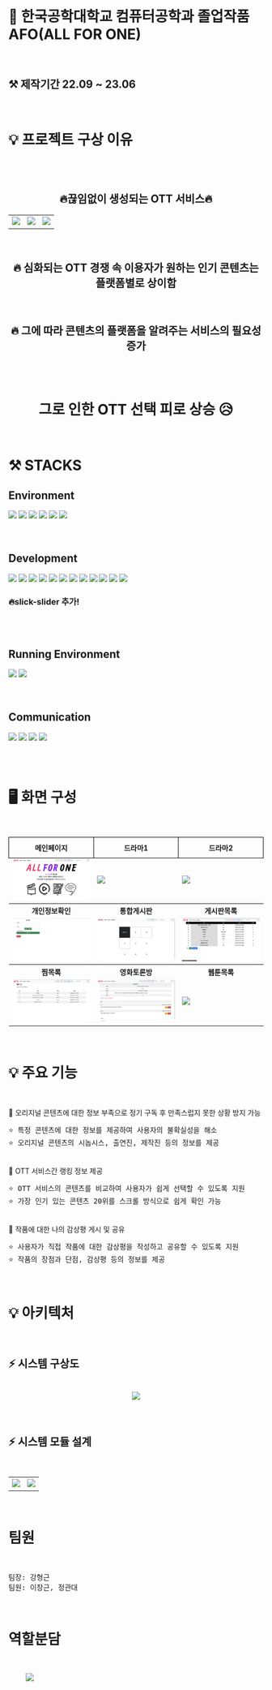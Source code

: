 # 🔆 한국공학대학교 컴퓨터공학과 졸업작품 AFO(ALL FOR ONE)

<br>

<h2><b> ⚒️ 제작기간 22.09 ~ 23.06 </b></h2>

<br>
<div>
    <h1><b>💡 프로젝트 구상 이유</b></h1>
</div>

<br>
<br>

<div align="center">
    <h2><b>🔥끊임없이 생성되는 OTT 서비스🔥</b></h2>
</div>



<table align="center">
    <tr>
        <th><img src="./실행사진/OTT파편화1.jpg"></th>
        <th><img src="./실행사진/OTT파편화2.jpg"></th>
        <th><img src="./실행사진/OTT파편화3.jpg"></th>
    </tr>
</table>
<br>
<div align="center">
    <h2><b> 🔥 심화되는 OTT 경쟁 속 이용자가 원하는 인기 콘텐츠는 플랫폼별로 상이함 </h2></b>
<br>
    <h2><b> 🔥 그에 따라 콘텐츠의 플랫폼을 알려주는 서비스의 필요성 증가 </h2></b>
</div>
<br>
<br>
<div align="center">
  <h1><b> 그로 인한 OTT 선택 피로 상승 😥</b></h1>
</div>

<br>

# ⚒️ STACKS 


<h2><b>Environment</b></h2>
<div align="left">
  <img src="https://img.shields.io/badge/eclipse-2C2255?style=flat-square&logo=eclipseide&logoColor=white">
  <img src="https://img.shields.io/badge/MYSQL-4479A1?style=flat-square&logo=mysql&logoColor=white">
  <img src="https://img.shields.io/badge/GIT-F05032?style=flat-square&logo=git&logoColor=white">
  <img src="https://img.shields.io/badge/GITHUB-181717?style=flat-square&logo=github&logoColor=white">
  <img src="https://img.shields.io/badge/GOOGLEDRIVE-4285F4?style=flat-square&logo=googledrive&logoColor=white">
  <img src="https://img.shields.io/badge/GOOGLECHROME-4285F4?style=flat-square&logo=googlechrome&logoColor=white">
</div>
<br><br>

<h2><b>Development</b></h2>
<div align="left">
  <img src="https://img.shields.io/badge/HTML5-E34F26?style=flat-square&logo=html5&logoColor=white">
  <img src="https://img.shields.io/badge/CSS3-1572B6?style=flat-square&logo=css3&logoColor=white">
  <img src="https://img.shields.io/badge/JQUERY-0769AD?style=flat-square&logo=jquery&logoColor=white">
  <img src="https://img.shields.io/badge/JAVA-007396?style=flat-square&logo=openjdk&logoColor=white"/>
  <img src="https://img.shields.io/badge/JSP-black?style=flat-square&logo=openjdk&logoColor=white">
  <img src="https://img.shields.io/badge/OPENJDK-437291?style=flat-square&logo=openjdk&logoColor=white">
  
  <img src="https://img.shields.io/badge/JavaScript-F7DF1E?style=flat-square&logo=javascript&logoColor=white" style="color: black;">
  <img src="https://img.shields.io/badge/BOOTSTRAP-7952B3?style=flat-square&logo=bootstrap&logoColor=white">
  <img src="https://img.shields.io/badge/FONTAWESOME-528DD7?style=flat-square&logo=fontawesome&logoColor=white">
  <img src="https://img.shields.io/badge/APACHETOMCAT-F8DC75?style=flat-square&logo=apachetomcat&logoColor=black">
  <img src="https://img.shields.io/badge/SELENIUM-43B02A?style=flat-square&logo=selenium&logoColor=white">
  <img src="https://img.shields.io/badge/JUPYTER-F37626?style=flat-square&logo=jupyter&logoColor=white">
  
</div>
<h3><b> 🔥slick-slider 추가! </b></h3>
<br><br>

<h2><b>Running Environment</b></h2>
<div align="left">
  <img src="https://img.shields.io/badge/WINDOWS10-0078D6?style=flat-square&logo=windows10&logoColor=white">
  <img src="https://img.shields.io/badge/ANDROID-3DDC84?style=flat-square&logo=android&logoColor=white">
</div>
<br><br>

<h2><b>Communication</b></h2>
<div align="left">
  <img src="https://img.shields.io/badge/DISCORD-5865F2?style=flat-square&logo=discord&logoColor=white">
  <img src="https://img.shields.io/badge/SLACK-4A154B?style=flat-square&logo=slack&logoColor=white">
  <img src="https://img.shields.io/badge/GOOGLEMEET-00897B?style=flat-square&logo=googlemeet&logoColor=white">
  <img src="https://img.shields.io/badge/GOOGLEDOCS-4285F4?style=flat-square&logo=googledocs&logoColor=white">
</div>

<br><br>

# 🖥️ 화면 구성 




<br>

<table style="width: 100%; border-collapse: collapse;">
    <tr>
        <th style="border: 1px solid black; text-align: center; padding: 10px;"><b>메인페이지</b></th>
        <th style="border: 1px solid black; text-align: center; padding: 10px;"><b>드라마1</b></th>
        <th style="border: 1px solid black; text-align: center; padding: 10px;"><b>드라마2</b></th>
    </tr>
    <tr>
        <td><img src="./실행사진/시작화면.png"></td>
        <td><img src="./실행사진/drama1.png"></td>
        <td><img src="./실행사진/drama_genre.png"></td>
    </tr>
    <tr>
        <th text-align: center;><b>개인정보확인</b></th>
        <th text-align: center;><b>통합게시판</b></th>
        <th text-align: center;> <b>게시판목록</b></th>
    </tr>
    <tr>
        <td><img src="./실행사진/mypage.png"></td>
        <td><img src="./실행사진/total_board.png"></td>
        <td><img src="./실행사진/list.png"></td>
    </tr>
    <tr>
        <th text-align: center;><b>찜목록</b></th>
        <th text-align: center;><b>영화토론방</b></th>
        <th text-align: center;><b>웹툰목록</b></th>
    </tr>
    <tr>
        <td><img src="./실행사진/jjim1.png"></td>
        <td><img src="./실행사진/board_movie3.png"></td>
        <td><img src="./실행사진/webtoon1.png"></td>
    </tr>
</table>

<br>

# 💡 주요 기능 

<br>

🔺 오리지널 콘텐츠에 대한 정보 부족으로 정기 구독 후 만족스럽지 못한 상황 방지 가능
<pre>
⭐️ 특정 콘텐츠에 대한 정보를 제공하여 사용자의 불확실성을 해소
⭐️ 오리지널 콘텐츠의 시놉시스, 출연진, 제작진 등의 정보를 제공
</pre>
<br>
🔺 OTT 서비스간 랭킹 정보 제공
<pre>
⭐ OTT 서비스의 콘텐츠를 비교하여 사용자가 쉽게 선택할 수 있도록 지원
⭐ 가장 인기 있는 콘텐츠 20위를 스크롤 방식으로 쉽게 확인 가능
</pre>
<br>
🔺 작품에 대한 나의 감상평 게시 및 공유
<pre>
⭐ 사용자가 직접 작품에 대한 감상평을 작성하고 공유할 수 있도록 지원
⭐ 작품의 장점과 단점, 감상평 등의 정보를 제공
</pre>
<br>

# 💡 아키텍처 

<br>

<h2> ⚡️ 시스템 구상도 </h2>
<br>
<div style="text-align: center;">
    <img src="./실행사진/시스템 구상도.jpg">
</div>


<br>
<br>

<h2> ⚡️ 시스템 모듈 설계 </h2>
<br>
<table>
  <tr>
    <th>
      <img src="./실행사진/시스템 모듈 설계.jpg">
    </th>
    <th>
      <img src="./실행사진/시스템 모듈 설계2.jpg">
    </th>
  </tr>
</table>

<br>

# 팀원 
<br>
<pre>
팀장: 강형근
팀원: 이창근, 정관대
</pre>

<br>

# 역할분담
<br>
<pre>
    <img src="./실행사진/역할분담.png">
    
</pre>



